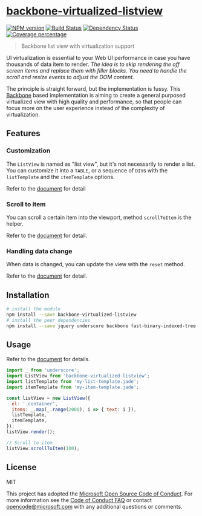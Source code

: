 # [backbone-virtualized-listview][git-repo]
  [![NPM version][npm-image]][npm-url]
  [![Build Status][travis-image]][travis-url]
  [![Dependency Status][daviddm-image]][daviddm-url]
  [![Coverage percentage][coveralls-image]][coveralls-url]
> Backbone list view with virtualization support

UI virtualization is essential to your Web UI performance in case you have
thousands of data item to render. *The idea is to skip rendering the off screen
items and replace them with filler blocks. You need to handle the scroll and
resize events to adjust the DOM content.*

The principle is straight forward, but the implementation is fussy. This
[Backbone][backbonejs] based implementation is aiming to create a general
purposed virtualized view with high quality and performance, so that people can
focus more on the user experience instead of the complexity of virtualization.

## Features

### Customization
The `ListView` is named as "list view", but it's not necessarily to render a
list. You can customize it into a `TABLE`, or a sequence of `DIV`s with the
`listTemplate` and the `itemTemplate` options.

Refer to the [document][docs-list-view] for detail

### Scroll to item
You can scroll a certain item into the viewport, method `scrollToItem` is
the helper.

Refer to the [document][docs-scroll-to-item] for detail.

### Handling data change
When data is changed, you can update the view with the `reset` method.

Refer to the [document][docs-reset] for detail.

## Installation
```bash
# install the module
npm install --save backbone-virtualized-listview
# install the peer dependencies
npm install --save jquery underscore backbone fast-binary-indexed-tree
```

## Usage

Refer to the [document][docs] for details.

```javascript
import _ from 'underscore';
import ListView from 'backbone-virtualized-listview';
import listTemplate from 'my-list-template.jade';
import itemTemplate from 'my-item-template.jade';

const listView = new ListView({
  el: '.container',
  items: _.map(_.range(2000), i => { text: i }),
  listTemplate,
  itemTemplate,
});
listView.render();

// Scroll to item
listView.scrollToItem(100);
```

## License

MIT

This project has adopted the [Microsoft Open Source Code of Conduct][ms-code-of-conduct].
For more information see the [Code of Conduct FAQ][ms-code-of-conduct-faq]
or contact [opencode@microsoft.com][ms-mailto] with any additional questions or comments.

[backbonejs]: http://backbonejs.org/
[docs]: https://microsoft.github.io/backbone-virtualized-listview/
[docs-list-view]: https://microsoft.github.io/backbone-virtualized-listview/ListView.html
[docs-scroll-to-item]: https://microsoft.github.io/backbone-virtualized-listview/ListView.html#scrollToItem__anchor
[docs-reset]: https://microsoft.github.io/backbone-virtualized-listview/ListView.html#reset__anchor

[ms-code-of-conduct]: https://opensource.microsoft.com/codeofconduct/
[ms-code-of-conduct-faq]: https://opensource.microsoft.com/codeofconduct/faq/
[ms-mailto]: mailto:opencode@microsoft.com

[git-repo]: https://github.com/Microsoft/backbone-virtualized-listview
[npm-image]: https://badge.fury.io/js/backbone-virtualized-listview.svg
[npm-url]: https://npmjs.org/package/backbone-virtualized-listview
[travis-image]: https://travis-ci.org/Microsoft/backbone-virtualized-listview.svg?branch=master
[travis-url]: https://travis-ci.org/Microsoft/backbone-virtualized-listview
[daviddm-image]: https://david-dm.org/Microsoft/backbone-virtualized-listview.svg?theme=shields.io
[daviddm-url]: https://david-dm.org/Microsoft/backbone-virtualized-listview
[coveralls-image]: https://coveralls.io/repos/Microsoft/backbone-virtualized-listview/badge.svg
[coveralls-url]: https://coveralls.io/r/Microsoft/backbone-virtualized-listview
